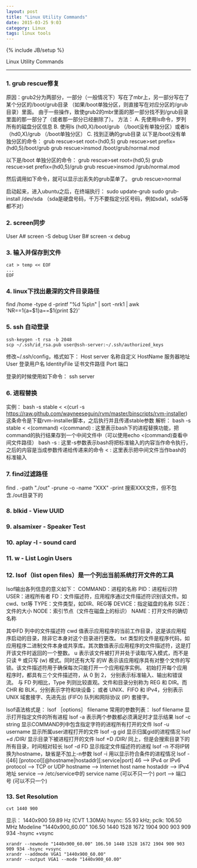 ```yaml
---
layout: post
title: "Linux Utility Commands"
date: 2015-03-25 9:03
category: Linux
tags: linux tools
---
```

{% include JB/setup %}

Linux Utility Commands

------

### 1. grub rescue修复
原因：grub2分为两部分，一部分（一般情况下）写在了mbr上，另一部分写在了某个分区的/boot/grub目录
（如果/boot单独分区，则直接写在对应分区的/grub目录）里面。
由于一些操作，致使grub2的mbr里面的那一部分找不到/grub目录里面的那一部分了（或者那一部分已经删除了）。
方法：
A. 先使用ls命令，罗列所有的磁盘分区信息
B. 使用ls (hd0,X)/boot/grub （/boot没有单独分区）或者ls （hd0,X)/grub （/boot单独分区）
C. 找到正确的grub目录
以下是/boot没有单独分区的命令：
    grub rescue>set root=(hd0,5)
    grub rescue>set prefix=(hd0,5)/boot/grub
    grub rescue>insmod /boot/grub/normal.mod

以下是/boot 单独分区的命令：
    grub rescue>set root=(hd0,5)
    grub rescue>set prefix=(hd0,5)/grub
    grub rescue>insmod /grub/normal.mod

然后调用如下命令，就可以显示出丢失的grub菜单了。
    grub rescue>normal

启动起来，进入ubuntu之后，在终端执行：
    sudo update-grub
    sudo grub-install /dev/sda
（sda是硬盘号码，千万不要指定分区号码，例如sda1，sda5等都不对）

### 2. screen同步
User A# screen -S debug
User B# screen -x debug

### 3. 输入并保存到文件
    cat > temp << EOF
    ...
    EOF

### 4. linux下找出最深的文件目录路径
find /home -type d -printf "%d %p\n" | sort -nrk1 | awk 'NR==1{a=$1}a==$1{print $2}'

### 5. ssh 自动登录
    ssh-keygen -t rsa -b 2048
    scp ~/.ssh/id_rsa.pub user@ssh-server:~/.ssh/authorized_keys

修改~/.ssh/config，格式如下：
Host server 名称自定义
    HostName 服务器地址
    User 登录用户名
    IdentityFile 证书文件路径
    Port 端口

登录的时候使用如下命令：
    ssh server

### 6. 进程替换
实例：
    bash -s stable < <(curl -s https://raw.github.com/wayneeseguin/rvm/master/binscripts/rvm-installer)
这条命令是下载rvm-installer脚本，之后执行并且传递stable参数
解析：
    bash -s stable < <(command)
<(command) : 这里表示bash下的进程替换功能，把command的执行结果存到一个中间文件中（可以使用echo <(command)查看中间文件路径）
bash -s : 这里-s参数表示bash将把标准输入的内容当作命令执行，之后的内容是当成参数传递给传递来的命令
< : 这里表示把中间文件当作bash的标准输入

### 7. find过滤路径
find . -path "./out" -prune -o -name "XXX" -print
搜索XXX文件，但不包含./out目录下的

### 8. blkid - View UUID

### 9. alsamixer - Speaker Test

### 10. aplay -l - sound card

### 11. w - List Login Users

### 12. lsof（list open files）是一个列出当前系统打开文件的工具

lsof输出各列信息的意义如下：
COMMAND：进程的名称
PID：进程标识符
USER：进程所有者
FD：文件描述符，应用程序通过文件描述符识别该文件。如cwd、txt等
TYPE：文件类型，如DIR、REG等
DEVICE：指定磁盘的名称
SIZE：文件的大小
NODE：索引节点（文件在磁盘上的标识）
NAME：打开文件的确切名称

其中FD 列中的文件描述符
cwd 值表示应用程序的当前工作目录，这是该应用程序启动的目录，除非它本身对这个目录进行更改。
txt 类型的文件是程序代码，如应用程序二进制文件本身或共享库。其次数值表示应用程序的文件描述符，这是打开该文件时返回的一个整数。
u 表示该文件被打开并处于读取/写入模式，而不是只读 ® 或只写 (w) 模式。同时还有大写 的W 表示该应用程序具有对整个文件的写
锁。该文件描述符用于确保每次只能打开一个应用程序实例。
初始打开每个应用程序时，都具有三个文件描述符，从 0 到 2，
分别表示标准输入、输出和错误流。
与 FD 列相比，Type 列则比较直观。文件和目录分别称为 REG 和 DIR。而CHR 和 BLK，分别表示字符和块设备；
或者 UNIX、FIFO 和 IPv4，分别表示 UNIX 域套接字、先进先出 (FIFO) 队列和网际协议 (IP) 套接字。

lsof语法格式是：
lsof ［options］ filename
常用的参数列表：
lsof  filename 显示打开指定文件的所有进程
lsof -a 表示两个参数都必须满足时才显示结果
lsof -c string   显示COMMAND列中包含指定字符的进程所有打开的文件
lsof -u username  显示所属user进程打开的文件
lsof -g gid 显示归属gid的进程情况
lsof +d /DIR/ 显示目录下被进程打开的文件
lsof +D /DIR/ 同上，但是会搜索目录下的所有目录，时间相对较长
lsof -d FD 显示指定文件描述符的进程
lsof -n 不将IP转换为hostname，缺省是不加上-n参数
lsof -i 用以显示符合条件的进程情况
lsof -i[46] [protocol][@hostname|hostaddr][:service|port]
    46 --> IPv4 or IPv6
    protocol --> TCP or UDP
    hostname --> Internet host name
    hostaddr --> IPv4地址
    service --> /etc/service中的 service name (可以不只一个)
    port --> 端口号 (可以不只一个)

### 13. Set Resolution
    cvt 1440 900

显示：
1440x900 59.89 Hz (CVT 1.30MA) hsync: 55.93 kHz; pclk: 106.50 MHz
Modeline "1440x900_60.00" 106.50 1440 1528 1672 1904 900 903 909 934 -hsync +vsync

    xrandr --newmode "1440x900_60.00" 106.50 1440 1528 1672 1904 900 903 909 934 -hsync +vsync
    xrandr --addmode VGA1 "1440x900_60.00"
    xrandr --output VGA1 --mode "1440x900_60.00"
